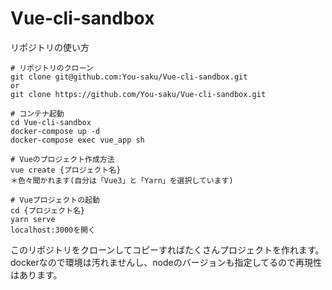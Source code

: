 # Vue-cli-sandbox
リポジトリの使い方

```
# リポジトリのクローン
git clone git@github.com:You-saku/Vue-cli-sandbox.git
or
git clone https://github.com/You-saku/Vue-cli-sandbox.git

# コンテナ起動
cd Vue-cli-sandbox
docker-compose up -d
docker-compose exec vue_app sh

# Vueのプロジェクト作成方法
vue create {プロジェクト名}
＊色々聞かれます(自分は「Vue3」と「Yarn」を選択しています)

# Vueプロジェクトの起動
cd {プロジェクト名}
yarn serve
localhost:3000を開く
```

このリポジトリをクローンしてコピーすればたくさんプロジェクトを作れます。<br>
dockerなので環境は汚れませんし、nodeのバージョンも指定してるので再現性はあります。